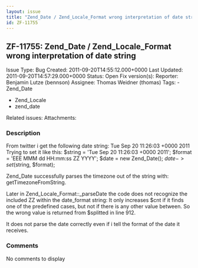 ```yaml
---
layout: issue
title: "Zend_Date / Zend_Locale_Format wrong interpretation of date string"
id: ZF-11755
---
```


ZF-11755: Zend\_Date / Zend\_Locale\_Format wrong interpretation of date string
-------------------------------------------------------------------------------

 Issue Type: Bug Created: 2011-09-20T14:55:12.000+0000 Last Updated: 2011-09-20T14:57:29.000+0000 Status: Open Fix version(s): 
 Reporter:  Benjamin Lutze (bennson)  Assignee:  Thomas Weidner (thomas)  Tags: - Zend\_Date
- Zend\_Locale
- zend\_date
 
 Related issues: 
 Attachments: 
### Description

From twitter i get the following date string: Tue Sep 20 11:26:03 +0000 2011 Trying to set it like this: $string = 'Tue Sep 20 11:26:03 +0000 2011'; $format = 'EEE MMM dd HH:mm:ss ZZ YYYY'; $date = new Zend\_Date(); $date->set($string, $format);

Zend\_Date successfully parses the timezone out of the string with: getTimezoneFromString.

Later in Zend\_Locale\_Format::\_parseDate the code does not recognize the included ZZ within the date\_format string: It only increases $cnt if it finds one of the predefined cases, but not if there is any other value between. So the wrong value is returned from $splitted in line 912.

It does not parse the date correctly even if i tell the format of the date it receives.

 

 

### Comments

No comments to display